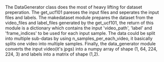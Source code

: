 The DataGenerator class does the most of heavy lifting for dataset preperation. 
The get_ucf101 pareses the input files and seperates the input files and labels. 
The makedataset module prepares the dataset from the video_files and label_files generated by the get_ucf101, 
the return of this module is a dictionary which contains the input 'video_path', 'label' 
and 'frame_indices' to be used for each input sample. 
The data could be split into multiple sub-datas by using n_samples_per_each_video, it basically splits one video into multiple samples. 
Finally, the data_generator module converts the input video(it's jpgs) into a numpy array of shape (1, 64, 224, 224, 3) and labels into a matrix of shape (1,2).
